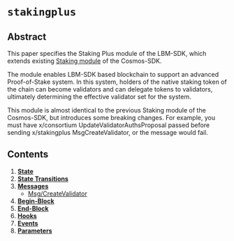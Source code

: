 <!--
order: 0
title: Staking Plus Overview
parent:
  title: "staking plus"
-->

# `stakingplus`

## Abstract

This paper specifies the Staking Plus module of the LBM-SDK, which extends existing [Staking module](../../staking/spec/README.md) of the Cosmos-SDK.

The module enables LBM-SDK based blockchain to support an advanced Proof-of-Stake system. In this system, holders of the native staking token of the chain can become validators and can delegate tokens to validators, ultimately determining the effective validator set for the system.

This module is almost identical to the previous Staking module of the Cosmos-SDK, but introduces some breaking changes. For example, you must have x/consortium UpdateValidatorAuthsProposal passed before sending x/stakingplus MsgCreateValidator, or the message would fail.

## Contents

1. **[State](01_state.md)**
2. **[State Transitions](02_state_transitions.md)**
3. **[Messages](03_messages.md)**
    - [Msg/CreateValidator](03_messages.md#msgcreatevalidator)
4. **[Begin-Block](04_begin_block.md)**
5. **[End-Block ](05_end_block.md)**
6. **[Hooks](06_hooks.md)**
7. **[Events](07_events.md)**
8. **[Parameters](08_params.md)**
